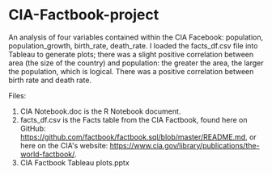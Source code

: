 # CIA-Factbook-project
An analysis of four variables contained within the CIA Facebook: population, population_growth, birth_rate, death_rate. I loaded the facts_df.csv file into Tableau to generate plots; there was a slight positive correlation between area (the size of the country) and population: the greater the area, the larger the population, which is logical. There was a positive correlation between birth rate and death rate.

Files:

1. CIA Notebook.doc is the R Notebook document.
2. facts_df.csv is the Facts table from the CIA Factbook, found here on GitHub: https://github.com/factbook/factbook.sql/blob/master/README.md, or here on the CIA's website: https://www.cia.gov/library/publications/the-world-factbook/.
3. CIA Factbook Tableau plots.pptx




